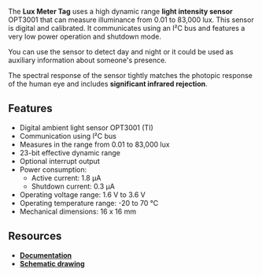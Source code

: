 The **Lux Meter Tag** uses a high dynamic range **light intensity sensor** OPT3001 that can measure illuminance from 0.01 to 83,000 lux. This sensor is digital and calibrated. It communicates using an I²C bus and features a very low power operation and shutdown mode.

You can use the sensor to detect day and night or it could be used as auxiliary information about someone's presence.

The spectral response of the sensor tightly matches the photopic response of the human eye and includes **significant infrared rejection**.

## Features

* Digital ambient light sensor OPT3001 (TI)
* Communication using I²C bus
* Measures in the range from 0.01 to 83,000 lux
* 23-bit effective dynamic range
* Optional interrupt output
* Power consumption:
    * Active current: 1.8 µA
    * Shutdown current: 0.3 µA
* Operating voltage range: 1.6 V to 3.6 V
* Operating temperature range: -20 to 70 °C
* Mechanical dimensions: 16 x 16 mm

## Resources

* [**Documentation**](https://www.bigclown.com/doc/hardware/about-lux-meter-tag/)
* [**Schematic drawing**](https://github.com/bigclownlabs/bc-hardware/tree/master/out/bc-tag-lux-meter)
